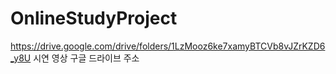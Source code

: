 # OnlineStudyProject
https://drive.google.com/drive/folders/1LzMooz6ke7xamyBTCVb8vJZrKZD6_y8U
시연 영상 구글 드라이브 주소
